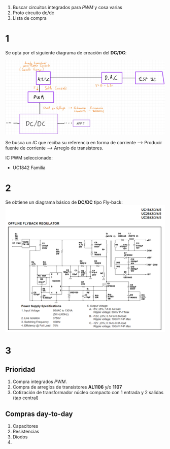 1. Buscar circuitos integrados para _PWM_ y cosa varias 
2. Proto circuito dc/dc
3. Lista de compra

# 1
Se opta por el siguiente diagrama de creación del **DC/DC**:

![](Imagenes/General.jpg)

Se busca un _IC_ que reciba su referencia en forma de corriente --> Producir fuente de corriente --> Arreglo de transistores.

IC PWM seleccionado:
* UC1842 Familia

# 2 

Se obtiene un diagrama básico de **DC/DC** tipo Fly-back:
![|500](Imagenes/Im1.png)

# 3
## Prioridad
1. Compra integrados _PWM_.
2. Compra de arreglos de transistores **AL1106** y/o **1107**
3. Cotización de transformador núcleo compacto con 1 entrada y 2 salidas (tap central)
## Compras day-to-day
1. Capacitores
2. Resistencias
3. Diodos
4. 

